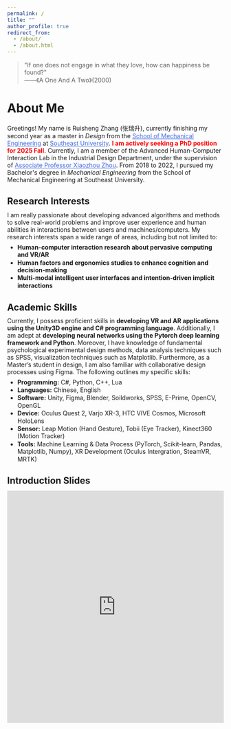 ```yaml
---
permalink: /
title: ""
author_profile: true
redirect_from: 
  - /about/
  - /about.html
---
```


<!-- > To be honest, this is a very hastily put together personal website, and it's not perfect yet. I would be grateful if you could take the time to get to know me better. -->

<style>
a {
  color: RoyalBlue; /* 将所有链接的颜色设置为 RoyalBlue */
}
</style>


<style>
h2 {
    margin-bottom: 0.5em; /* 调整为你认为合适的值 */
}

p {
    margin-top: 0em;
    margin-bottom: 0.5em; /* 调整为你认为合适的值 */
}

blockquote {
    margin-top: 0.5em;
    margin-bottom: 0.5em;
}

ul {
    margin-top: 0em;
    margin-bottom: 0.5em; /* 调整为你认为合适的值 */
}

li {
    margin-bottom: 0.05em; /* 调整为你认为合适的值 */
    line-height: 1.25; /* 调整行高来影响行间距 */
}
</style>


> "If one does not engage in what they love, how can happiness be found?"<br>——《A One And A Two》(2000)

# About Me
Greetings! My name is Ruisheng Zhang (张瑞升), currently finishing my second year as a master in _Design_ from the [School of Mechanical Engineering](https://me.seu.edu.cn/jx_en/) at [Southeast University](https://www.seu.edu.cn/english/). **<font color=red>I am actively seeking a PhD position for 2025 Fall.</font>** Currently, I am a member of the Advanced Human-Computer Interaction Lab in the Industrial Design Department, under the supervision of [Associate Professor Xiaozhou Zhou](https://me.seu.edu.cn/zxz1/list.htm). From 2018 to 2022, I pursued my Bachelor's degree in _Mechanical Engineering_ from the School of Mechanical Engineering at Southeast University.

## Research Interests
I am really passionate about developing advanced algorithms and methods to solve real-world problems and improve user experience and human abilities in interactions between users and machines/computers.  My research interests span a wide range of areas, including but not limited to: 
- **Human-computer interaction research about pervasive computing and VR/AR**
- **Human factors and ergonomics studies to enhance cognition and decision-making**
- **Multi-modal intelligent user interfaces and intention-driven implicit interactions**

<!-- ## Research Interests
I am really passionate about developing advanced algorithms and methods to solve real-world problems and improve user experience, because it is incredibly rewarding to utilize noval technology to improve and enhance humans' lives. My research interests focus on **HCI research about pervasive computing and VR/AR**, especially in:
- **developing interactive devices for XR environments**
- **designing multi-modal user interfaces**
- **enhancing HCI user experiences with data-driven deep learning methods**. 

Additionally, I am also interested in **improving text input for XR scenarios**. -->

## Academic Skills
Currently, I possess proficient skills in **developing VR and AR applications using the Unity3D engine and C# programming language**. Additionally, I am adept at **developing neural networks using the Pytorch deep learning framework and Python**. Moreover, I have knowledge of fundamental psychological experimental design methods, data analysis techniques such as SPSS, visualization techniques such as Matplotlib. Furthermore, as a Master’s student in design, I am also familiar with collaborative design processes using Figma. The following outlines my specific skills:
- **Programming:** C#, Python, C++, Lua
- **Languages:** Chinese, English
- **Software:** Unity, Figma, Blender, Soildworks, SPSS, E-Prime, OpenCV, OpenGL
- **Device:** Oculus Quest 2, Varjo XR-3, HTC VIVE Cosmos, Microsoft HoloLens
- **Sensor:** Leap Motion (Hand Gesture), Tobii (Eye Tracker), Kinect360 (Motion Tracker)
- **Tools:** Machine Learning & Data Process (PyTorch, Scikit-learn, Pandas, Matplotlib, Numpy), XR Development (Oculus Intergration, SteamVR, MRTK)

## Introduction Slides
<style>
iframe {
    margin: 0;
    padding: 0;
    display: block;
    font-family: inherit;
    text-align: inherit;
    width: 100%;
}
</style>

<iframe src="https://docs.google.com/presentation/d/1VXtLaVV62rZFBUXU6rGIXHRfLaXIT0ZQ/embed?start=false&loop=false&delayms=3000" frameborder="0" width="960" height="540" allowfullscreen="true" mozallowfullscreen="true" webkitallowfullscreen="true"></iframe>



